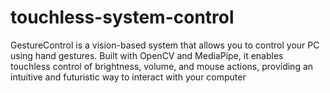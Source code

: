 # touchless-system-control
GestureControl is a vision-based system that allows you to control your PC using hand gestures. Built with OpenCV and MediaPipe, it enables touchless control of brightness, volume, and mouse actions, providing an intuitive and futuristic way to interact with your computer
